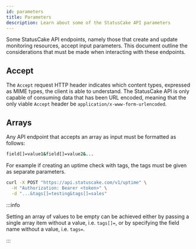 ```yaml
---
id: parameters
title: Parameters
description: Learn about some of the StatusCake API parameters
---
```


Some StatusCake API endpoints, namely those that create and update monitoring
resources, accept input parameters. This document outline the considerations
that must be made when interacting with these endpoints.

## Accept

The `Accept` request HTTP header indicates which content types, expressed as
MIME types, the client is able to understand. The StatusCake API is only capable
of consuming data that has been URL encoded, meaning that the only viable
`Accept` header be `application/x-www-form-urlencoded`.

## Arrays

Any API endpoint that accepts an array as input must be formatted as follows:

```bash title="Array Syntax"
field[]=value1&field[]=value2&...
```

For example if creating an uptime check with tags, the tags must be given as
separate parameters.

```bash title="Uptime Check with Tags" {3}
curl -X POST "https://api.statuscake.com/v1/uptime" \
  -H "Authorization: Bearer <token>" \
  -d "...&tags[]=testing&tags[]=sales"
```

:::info

Setting an array of values to be empty can be achieved either by passing a
single array item without a value, i.e. `tags[]=`, or by specifying the field
name without a value, i.e. `tags=`.

:::
